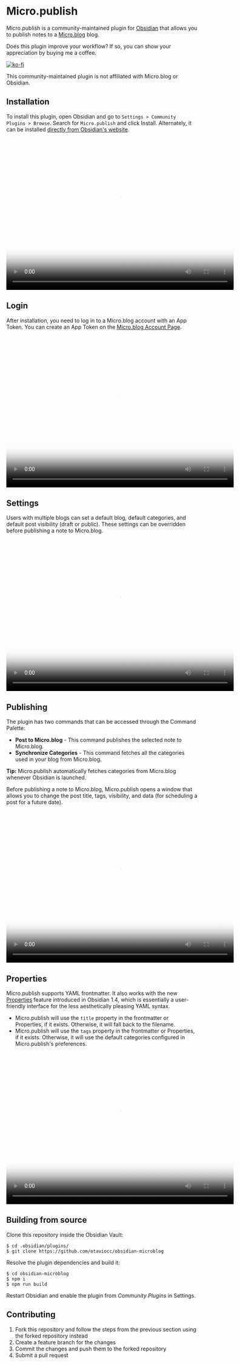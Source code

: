# Micro.publish

Micro.publish is a community-maintained plugin for [Obsidian](https://obsidian.md/) that allows you to publish notes to a [Micro.blog](https://micro.blog/) blog.

Does this plugin improve your workflow? If so, you can show your appreciation by buying me a coffee.

[![ko-fi](https://ko-fi.com/img/githubbutton_sm.svg)](https://ko-fi.com/Z8Z0C9KPT)

This community-maintained plugin is not affiliated with Micro.blog or Obsidian.

## Installation

To install this plugin, open Obsidian and go to `Settings > Community Plugins > Browse`. Search for `Micro.publish` and click Install. Alternately, it can be installed [directly from Obsidian's website](https://obsidian.md/plugins?search=micro.publish).

<video controls="controls" src="https://otavio.cc/uploads/2023/1.install.mp4" width="600" height="400" poster="https://otavio.cc/uploads/2023/8058b9ae66.png"></video>

## Login

After installation, you need to log in to a Micro.blog account with an App Token. You can create an App Token on the [Micro.blog Account Page](https://micro.blog/account/apps).

<video controls="controls" src="https://otavio.cc/uploads/2023/2.login.mp4" width="600" height="400" poster="https://otavio.cc/uploads/2023/74c9f9592d.png"></video>

## Settings

Users with multiple blogs can set a default blog, default categories, and default post visibility (draft or public). These settings can be overridden before publishing a note to Micro.blog.

<video controls="controls" src="https://otavio.cc/uploads/2023/3.settings.mp4" width="600" height="400" poster="https://otavio.cc/uploads/2023/65bb41d998.png"></video>

## Publishing

The plugin has two commands that can be accessed through the Command Palette:

- **Post to Micro.blog** - This command publishes the selected note to Micro.blog.
- **Synchronize Categories** - This command fetches all the categories used in your blog from Micro.blog.

**Tip:** Micro.publish automatically fetches categories from Micro.blog whenever Obsidian is launched.

Before publishing a note to Micro.blog, Micro.publish opens a window that allows you to change the post title, tags, visibility, and data (for scheduling a post for a future date).

<video controls="controls" src="https://otavio.cc/uploads/2023/4.publishing.mp4" width="600" height="400" poster="https://otavio.cc/uploads/2023/1c8a6d16ef.png"></video>

## Properties

Micro.publish supports YAML frontmatter. It also works with the new [Properties](https://obsidian.md/changelog/2023-07-26-desktop-v1.4.0/) feature introduced in Obsidian 1.4, which is essentially a user-friendly interface for the less aesthetically pleasing YAML syntax.

* Micro.publish will use the `title` property in the frontmatter or Properties, if it exists. Otherwise, it will fall back to the filename.
* Micro.publish will use the `tags` property in the frontmatter or Properties, if it exists. Otherwise, it will use the default categories configured in Micro.publish's preferences.

<video controls="controls" src="https://otavio.cc/uploads/2023/5.properties.mp4" width="600" height="400" poster="https://otavio.cc/uploads/2023/e485d5aacc.png"></video>

## Building from source

Clone this repository inside the Obsidian Vault:

```
$ cd .obsidian/plugins/
$ git clone https://github.com/otaviocc/obsidian-microblog
```

Resolve the plugin dependencies and build it:

```
$ cd obsidian-microblog
$ npm i
$ npm run build
```

Restart Obsidian and enable the plugin from *Community Plugins* in Settings.

## Contributing

1. Fork this repository and follow the steps from the previous section using the forked repository instead
2. Create a feature branch for the changes
3. Commit the changes and push them to the forked repository
4. Submit a pull request
